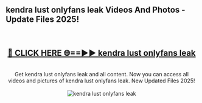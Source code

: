 <h2>kendra lust onlyfans leak Videos And Photos - Update Files 2025!</h2>
<br>
<div align="center">
<h2><a href="https://top-ai-tools.click/QrbHav" rel="nofollow">🔴 CLICK HERE 🌐==►► kendra lust onlyfans leak</a></h2>
<br>
Get kendra lust onlyfans leak and all content. Now you can access all videos and pictures of kendra lust onlyfans leak. New Updated Files 2025!
<br>
<br>
<a href="https://top-ai-tools.click/QrbHav" rel="nofollow" data-target="animated-image.originalLink"><img src="https://i.ibb.co.com/WyWwxjT/player-gif2.gif" alt="kendra lust onlyfans leak" style="max-width: 100%; display: inline-block;" data-target="animated-image.originalImage"></a>
</div>
<br>